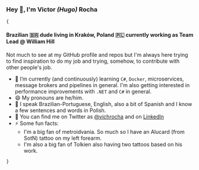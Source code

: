 ### Hey 👋, I'm Victor _(Hugo)_ Rocha
`{`
#### Brazilian 🇧🇷 dude living in Kraków, Poland 🇵🇱 currently working as Team Lead @ William Hill

Not much to see at my GitHub profile and repos but I'm always here trying to find inspiration to do my job and trying, somehow, to contribute with other people's job. 

  - 🌱 I’m currently (and continuously) learning `C#`, `Docker`, microservices, message brokers and pipelines in general. I'm also getting interested in performance improvements with `.NET` and `C#` in general.
  - 😄 My pronouns are he/him.
  - 🙊 I speak Brazilian-Portuguese, English, also a bit of Spanish and I know a few sentences and words in Polish.
  - 🐤 You can find me on Twitter as [@vichrocha](https://twitter.com/vichrocha) and on [LinkedIn](https://www.linkedin.com/in/victorrocha93/)
  - ⚡ Some fun facts:
    - I'm a big fan of metroidvania. So much so I have an Alucard (from SotN) tattoo on my left forearm.
    - I'm also a big fan of Tolkien also having two tattoos based on his work.
    
`}`
